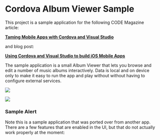 # Cordova Album Viewer Sample

This project is a sample application for the following CODE Magazine article:

**[Taming Mobile Apps with Cordova and Visual Studio](http://weblog.west-wind.com/posts/2015/Mar/04/Cordova-and-Visual-Studio-CODE-Magazine-Article)**

and blog post:

**[Using Cordova and Visual Studio to build iOS Mobile Apps](http://weblog.west-wind.com/posts/2015/Jan/06/Using-Cordova-and-Visual-Studio-to-build-iOS-Mobile-Apps)**

The sample application is a small Album Viewer that lets you browse and edit a number of music albums interactively. Data is local and on device only to make it easy to run the app and play without without having to configure external services.

![](AlbumViewer.png)

![](AlbumViewerIPad.png)


### Sample Alert

Note this is a sample application that was ported over from another app. There are a few features that are enabled in the UI, but that do not actually work properly at the moment:
